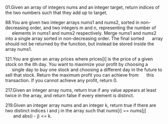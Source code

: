 01.Given an array of integers nums and an integer target, return indices of the two numbers such that they add up to target. 

88.You are given two integer arrays nums1 and nums2, sorted in non-decreasing order, and two integers m and n, representing the number of \
&ensp;&emsp;elements in nums1 and nums2 respectively. Merge nums1 and nums2 into a single array sorted in non-decreasing order. The final sorted 
&ensp;&emsp;array should not be returned by the function, but instead be stored inside the array nums1. 

121.You are given an array prices where prices[i] is the price of a given stock on the ith day. You want to maximize your profit by choosing a \
&ensp;&emsp;single day to buy one stock and choosing a different day in the future to sell that stock. Return the maximum profit you can achieve from 
&ensp;&emsp;this transaction. If you cannot achieve any profit, return 0. 

217.Given an integer array nums, return true if any value appears at least twice in the array, and return false if every element is distinct. 

219.Given an integer array nums and an integer k, return true if there are two distinct indices i and j in the array such that nums[i] == nums[j] \
&ensp; &emsp;and abs(i - j) <= k.
